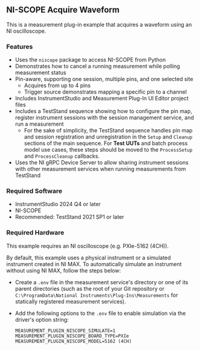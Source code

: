 ## NI-SCOPE Acquire Waveform

This is a measurement plug-in example that acquires a waveform using an NI
oscilloscope.

### Features

- Uses the `niscope` package to access NI-SCOPE from Python
- Demonstrates how to cancel a running measurement while polling measurement
  status
- Pin-aware, supporting one session, multiple pins, and one selected site
  - Acquires from up to 4 pins
  - Trigger source demonstrates mapping a specific pin to a channel
- Includes InstrumentStudio and Measurement Plug-In UI Editor project files
- Includes a TestStand sequence showing how to configure the pin map, register
  instrument sessions with the session management service, and run a measurement
  - For the sake of simplicity, the TestStand sequence handles pin map and
    session registration and unregistration in the `Setup` and `Cleanup`
    sections of the main sequence. For **Test UUTs** and batch process model use
    cases, these steps should be moved to the `ProcessSetup` and
    `ProcessCleanup` callbacks.
- Uses the NI gRPC Device Server to allow sharing instrument sessions with other
  measurement services when running measurements from TestStand

### Required Software

- InstrumentStudio 2024 Q4 or later
- NI-SCOPE
- Recommended: TestStand 2021 SP1 or later

### Required Hardware

This example requires an NI oscilloscope (e.g. PXIe-5162 (4CH)).

By default, this example uses a physical instrument or a simulated instrument
created in NI MAX. To automatically simulate an instrument without using NI MAX,
follow the steps below:
- Create a `.env` file in the measurement service's directory or one of its
  parent directories (such as the root of your Git repository or
  `C:\ProgramData\National Instruments\Plug-Ins\Measurements` for statically
  registered measurement services).
- Add the following options to the `.env` file to enable simulation via the
  driver's option string:

  ```
  MEASUREMENT_PLUGIN_NISCOPE_SIMULATE=1
  MEASUREMENT_PLUGIN_NISCOPE_BOARD_TYPE=PXIe
  MEASUREMENT_PLUGIN_NISCOPE_MODEL=5162 (4CH)
  ```
